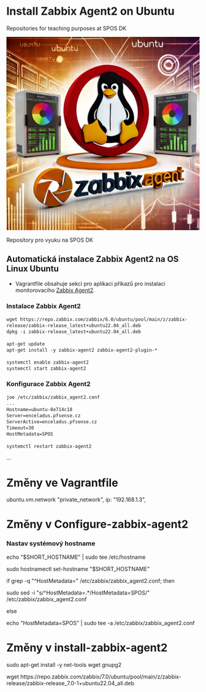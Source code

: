 # Install Zabbix Agent2 on Ubuntu
Repositories for teaching purposes at SPOS DK

![Ubuntu and ZabbixAgent2 OSY AI](../Images/osy-Ubuntu-ZabbixAgent2.webp)

Repository pro vyuku na SPOS DK

## Automatická instalace Zabbix Agent2 na OS Linux Ubuntu

- Vagrantfile obsahuje sekci pro aplikaci příkazů pro instalaci monitorovacího
[Zabbix Agent2](https://www.zabbix.com/).

### Instalace Zabbix Agent2

```console
wget https://repo.zabbix.com/zabbix/6.0/ubuntu/pool/main/z/zabbix-release/zabbix-release_latest+ubuntu22.04_all.deb
dpkg -i zabbix-release_latest+ubuntu22.04_all.deb

apt-get update
apt-get install -y zabbix-agent2 zabbix-agent2-plugin-*

systemctl enable zabbix-agent2
systemctl start zabbix-agent2
```

### Konfigurace Zabbix Agent2

```console
joe /etc/zabbix/zabbix_agent2.conf
...
Hostname=ubuntu-8e714c18
Server=enceladus.pfsense.cz
ServerActive=enceladus.pfsense.cz
Timeout=30
HostMetadata=SPOS

systemctl restart zabbix-agent2
```
...

# Změny ve Vagrantfile
ubuntu.vm.network "private_network", ip: "192.168.1.3", 

# Změny v Configure-zabbix-agent2
### Nastav systémový hostname
echo "$SHORT_HOSTNAME" | sudo tee /etc/hostname
<p>
sudo hostnamectl set-hostname "$SHORT_HOSTNAME"
<p>
if grep -q "^HostMetadata=" /etc/zabbix/zabbix_agent2.conf; then
<p>
    sudo sed -i "s/^HostMetadata=.*/HostMetadata=SPOS/" /etc/zabbix/zabbix_agent2.conf
    <p>
else
<p>
    echo "HostMetadata=SPOS" | sudo tee -a /etc/zabbix/zabbix_agent2.conf

# Změny v install-zabbix-agent2
sudo apt-get install -y net-tools wget gnupg2
<p>
wget https://repo.zabbix.com/zabbix/7.0/ubuntu/pool/main/z/zabbix-release/zabbix-release_7.0-1+ubuntu22.04_all.deb

